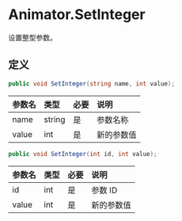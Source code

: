 # Animator.SetInteger

设置整型参数。

## 定义

```csharp
public void SetInteger(string name, int value);
```

| 参数名 | 类型   | 必要             | 说明       |
|:------ |:------ |:---------------- |:---------- |
| name   | string | 是              | 参数名称   |
| value  | int    | 是               | 新的参数值 |

```csharp
public void SetInteger(int id, int value);
```

| 参数名 | 类型   | 必要             | 说明       |
|:------ |:------ |:---------------- |:---------- |
| id     | int    | 是              | 参数 ID    |
| value  | int    | 是               | 新的参数值 |
